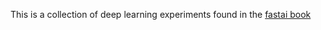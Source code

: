 This is a collection of deep learning experiments found in the [fastai book](https://course.fast.ai/Resources/book.html)
